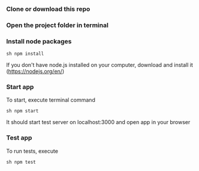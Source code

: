 ### Clone or download this repo

### Open the project folder in terminal

### Install node packages
```
sh npm install
```
If you don't have node.js installed on your computer, download and install it (https://nodejs.org/en/)

### Start app
To start, execute terminal command
```
sh npm start
```
It should start test server on localhost:3000
and open app in your browser

### Test app
To run tests, execute
```
sh npm test
```
